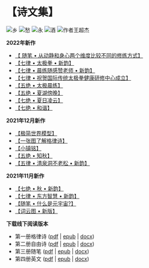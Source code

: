 # 【诗文集】

![乡](_static/images/xiang.PNG)
![愁](_static/images/chou.PNG)
![永](_static/images/yong.PNG)
![酒](_static/images/jiu.PNG)
![作者王超杰](_static/images/signature.PNG)

**2022年新作**

- [【 随笔 • 从动静和身心两个维度比较不同的修练方式】](03_proses/04_health/22.md)
- [【七律 • 太极拳 • 新韵】](01_classic_poems/04_qi_lv/19.md)
- [【七律 • 晨练随感赞老师 • 新韵】](01_classic_poems/04_qi_lv/21.md)
- [【七律 • 祝贺国际传统太极拳健康研修中心成立】](01_classic_poems/04_qi_lv/20.md)
- [【五绝 • 太极晨练】](01_classic_poems/01_wu_jue/48.md)
- [【五绝 • 夏湖傍晚】](01_classic_poems/01_wu_jue/47.md)
- [【七绝 • 夏日凌云】](01_classic_poems/03_qi_jue/42.md)
- [【七绝 • 和谐】](01_classic_poems/03_qi_jue/43.md)

**2021年12月新作**

- [【极简世界模型】](03_proses/01_politics/30.md)
- [【一张图了解格律诗】](03_proses/07_poetry/12.md)
- [【小镇铭】](003_xiao_zhen.md)
- [【五绝 • 知秋】](01_classic_poems/01_wu_jue/46.md)
- [【五律 • 清泉洞不老松 • 新韵】](01_classic_poems/02_wu_lv/11.md)

**2021年11月新作**

- [【七绝 • 秋 • 新韵】](01_classic_poems/03_qi_jue/41.md)
- [【七律 • 东方智慧 • 新韵】](01_classic_poems/04_qi_lv/18.md)
- [【随笔 • 什么是元宇宙?】](03_proses/01_politics/35.md)
- [【词云图 • 新版】](006_word_cloud.md)

**下载线下阅读版本**

- 第一册格律诗 ([pdf](https://www.wcj365.xyz/offline/01_classic_poems.pdf) | [epub](https://www.wcj365.xyz/offline/01_classic_poems.epub) | [docx](https://www.wcj365.xyz/offline/01_classic_poems.docx))
- 第二册自由诗 ([pdf](https://www.wcj365.xyz/offline/02_modern_poems.pdf) | [epub](https://www.wcj365.xyz/offline/02_modern_poems.epub) | [docx](https://www.wcj365.xyz/offline/02_modern_poems.docx))
- 第三册随笔 ([pdf](https://www.wcj365.xyz/offline/03_proses.pdf) | [epub](https://www.wcj365.xyz/offline/03_proses.epub) | [docx](https://www.wcj365.xyz/offline/03_proses.docx))
- 第四册英文 ([pdf](https://www.wcj365.xyz/offline/04_english.pdf) | [epub](https://www.wcj365.xyz/offline/04_english.epub) | [docx](https://www.wcj365.xyz/offline/04_english.docx))
